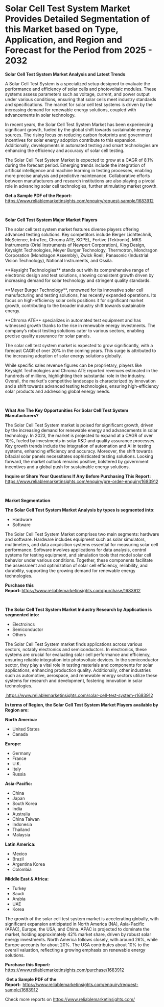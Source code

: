 <p><h1>Solar Cell Test System Market Provides Detailed Segmentation of this Market based on Type, Application, and Region and Forecast for the Period from 2025 - 2032</h1></p><p><strong>Solar Cell Test System Market Analysis and Latest Trends</strong></p>
<p><p>A Solar Cell Test System is a specialized setup designed to evaluate the performance and efficiency of solar cells and photovoltaic modules. These systems assess parameters such as voltage, current, and power output under various conditions, ensuring that solar cells meet industry standards and specifications. The market for solar cell test systems is driven by the increasing demand for renewable energy solutions, coupled with advancements in solar technology.</p><p>In recent years, the Solar Cell Test System Market has been experiencing significant growth, fueled by the global shift towards sustainable energy sources. The rising focus on reducing carbon footprints and government incentives for solar energy adoption contribute to this expansion. Additionally, developments in automated testing and smart technologies are enhancing the efficiency and accuracy of solar cell testing.</p><p>The Solar Cell Test System Market is expected to grow at a CAGR of 8.1% during the forecast period. Emerging trends include the integration of artificial intelligence and machine learning in testing processes, enabling more precise analysis and predictive maintenance. Collaborative efforts between manufacturers and research institutions are also playing a pivotal role in advancing solar cell technologies, further stimulating market growth.</p></p>
<p><strong>Get a Sample PDF of the Report:&nbsp;</strong> <a href="https://www.reliablemarketinsights.com/enquiry/request-sample/1683912?utm_campaign=2210&utm_medium=2&utm_source=Github&utm_content=ia&utm_term=26032025&utm_id=solar-cell-test-system">https://www.reliablemarketinsights.com/enquiry/request-sample/1683912</a></p>
<p>&nbsp;</p>
<p><strong>Solar Cell Test System Major Market Players</strong></p>
<p><p>The solar cell test system market features diverse players offering advanced testing solutions. Key competitors include Berger Lichttechnik, McScience, InfraTec, Chroma ATE, KOPEL, Fortive (Tektronix), MKS Instruments (Oriel Instruments of Newport Corporation), King Design, Keysight Technologies, Meyer Burger Technology, Thermotron, Mondragon Corporation (Mondragon Assembly), Zwick Roell, Panasonic (Industrial Vision Technology), National Instruments, and Ossila.</p><p>**Keysight Technologies** stands out with its comprehensive range of electronic design and test solutions, showing consistent growth driven by increasing demand for solar technology and stringent quality standards.</p><p>**Meyer Burger Technology**, renowned for its innovative solar cell manufacturing and testing solutions, has recently expanded operations. Its focus on high-efficiency solar cells positions it for significant market growth, contributing to the broader industry shift towards sustainable energy.</p><p>**Chroma ATE** specializes in automated test equipment and has witnessed growth thanks to the rise in renewable energy investments. The company’s robust testing solutions cater to various sectors, enabling precise quality assurance for solar panels.</p><p>The solar cell test system market is expected to grow significantly, with a forecast CAGR of over 20% in the coming years. This surge is attributed to the increasing adoption of solar energy solutions globally.</p><p>While specific sales revenue figures can be proprietary, players like Keysight Technologies and Chroma ATE reported revenues estimated in the hundreds of millions, highlighting their substantial role in the industry. Overall, the market's competitive landscape is characterized by innovation and a shift towards advanced testing technologies, ensuring high-efficiency solar products and addressing global energy needs.</p></p>
<p>&nbsp;</p>
<p><strong>What Are The Key Opportunities For Solar Cell Test System Manufacturers?</strong></p>
<p><p>The Solar Cell Test System market is poised for significant growth, driven by the increasing demand for renewable energy and advancements in solar technology. In 2023, the market is projected to expand at a CAGR of over 10%, fueled by investments in solar R&D and quality assurance processes. Key growth trends include the integration of automation and AI in testing systems, enhancing efficiency and accuracy. Moreover, the shift towards bifacial solar panels necessitates sophisticated testing solutions. Looking forward, the market outlook remains positive, bolstered by government incentives and a global push for sustainable energy solutions.</p></p>
<p><strong>Inquire or Share Your Questions If Any Before Purchasing This Report:</strong> <a href="https://www.reliablemarketinsights.com/enquiry/pre-order-enquiry/1683912?utm_campaign=2210&utm_medium=2&utm_source=Github&utm_content=ia&utm_term=26032025&utm_id=solar-cell-test-system">https://www.reliablemarketinsights.com/enquiry/pre-order-enquiry/1683912</a></p>
<p>&nbsp;</p>
<p><strong>Market Segmentation</strong></p>
<p><strong>The Solar Cell Test System Market Analysis by types is segmented into:</strong></p>
<p><ul><li>Hardware</li><li>Software</li></ul></p>
<p><p>The Solar Cell Test System Market comprises two main segments: hardware and software. Hardware includes equipment such as solar simulators, multimeters, and data acquisition systems essential for measuring solar cell performance. Software involves applications for data analysis, control systems for testing equipment, and simulation tools that model solar cell behavior under various conditions. Together, these components facilitate the assessment and optimization of solar cell efficiency, reliability, and durability, supporting the growing demand for renewable energy technologies.</p></p>
<p><strong>Purchase this Report:&nbsp;</strong><a href="https://www.reliablemarketinsights.com/purchase/1683912?utm_campaign=2210&utm_medium=2&utm_source=Github&utm_content=ia&utm_term=26032025&utm_id=solar-cell-test-system">https://www.reliablemarketinsights.com/purchase/1683912</a></p>
<p>&nbsp;</p>
<p><strong>The Solar Cell Test System Market Industry Research by Application is segmented into:</strong></p>
<p><ul><li>Electroincs</li><li>Semiconductor</li><li>Others</li></ul></p>
<p><p>The Solar Cell Test System market finds applications across various sectors, notably electronics and semiconductors. In electronics, these systems are crucial for evaluating solar cell performance and efficiency, ensuring reliable integration into photovoltaic devices. In the semiconductor sector, they play a vital role in testing materials and components for solar applications, enhancing production quality. Additionally, other industries such as automotive, aerospace, and renewable energy sectors utilize these systems for research and development, fostering innovation in solar technologies.</p></p>
<p><a href="https://www.reliablemarketinsights.com/solar-cell-test-system-r1683912?utm_campaign=2210&utm_medium=2&utm_source=Github&utm_content=ia&utm_term=26032025&utm_id=solar-cell-test-system">&nbsp;https://www.reliablemarketinsights.com/solar-cell-test-system-r1683912</a></p>
<p><strong>In terms of Region, the Solar Cell Test System Market Players available by Region are:</strong></p>
<p>
    <p> <strong> North America: </strong>
        <ul>
            <li>United States</li>
            <li>Canada</li>
        </ul>
        </p> 
    <p> <strong> Europe: </strong>
        <ul>
            <li>Germany</li>
            <li>France</li>
            <li>U.K.</li>
            <li>Italy</li>
            <li>Russia</li>
        </ul>
        </p> 
    <p> <strong> Asia-Pacific: </strong>
        <ul>
            <li>China</li>
            <li>Japan</li>
            <li>South Korea</li>
            <li>India</li>
            <li>Australia</li>
            <li>China Taiwan</li>
            <li>Indonesia</li>
            <li>Thailand</li>
            <li>Malaysia</li>
        </ul>
        </p> 
    <p> <strong> Latin America: </strong>
        <ul>
            <li>Mexico</li>
            <li>Brazil</li>
            <li>Argentina Korea</li>
            <li>Colombia</li>
        </ul>
        </p> 
    <p> <strong> Middle East & Africa: </strong>
        <ul>
            <li>Turkey</li>
            <li>Saudi</li>
            <li>Arabia</li>
            <li>UAE</li>
            <li>Korea</li>
        </ul>
    </p>
    </p>
<p><p>The growth of the solar cell test system market is accelerating globally, with significant expansion anticipated in North America (NA), Asia-Pacific (APAC), Europe, the USA, and China. APAC is projected to dominate the market, holding approximately 42% market share, driven by robust solar energy investments. North America follows closely, with around 26%, while Europe accounts for about 20%. The USA contributes about 10% to the overall valuation, reflecting a growing emphasis on renewable energy solutions.</p></p>
<p><strong>Purchase this Report: </strong><a href="https://www.reliablemarketinsights.com/purchase/1683912?utm_campaign=2210&utm_medium=2&utm_source=Github&utm_content=ia&utm_term=26032025&utm_id=solar-cell-test-system">https://www.reliablemarketinsights.com/purchase/1683912</a></p>
<p>&nbsp;<strong>Get a Sample PDF of the Report:&nbsp;&nbsp;</strong><a href="https://www.reliablemarketinsights.com/enquiry/request-sample/1683912?utm_campaign=2210&utm_medium=2&utm_source=Github&utm_content=ia&utm_term=26032025&utm_id=solar-cell-test-system">https://www.reliablemarketinsights.com/enquiry/request-sample/1683912</a></p>
<p><strong></strong></p>
<p>Check more reports on <a href="https://www.reliablemarketinsights.com/?utm_campaign=2210&utm_medium=2&utm_source=Github&utm_content=ia&utm_term=26032025&utm_id=solar-cell-test-system">https://www.reliablemarketinsights.com/</a></p>
